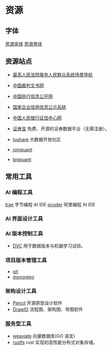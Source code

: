 # 资源

## 字体

[思源宋体](https://github.com/adobe-fonts/source-han-serif)
[思源黑体](https://github.com/adobe-fonts/source-han-sans)

## 资源站点

- [最高人民法院服务人民群众系统场景导航](https://cjdh.court.gov.cn/index.html)
- [中国裁判文书网](https://wenshu.court.gov.cn/)
- [中国执行信息公开网](https://cjdh.court.gov.cn/performInformation.html)
- [国家企业信用信息公示系统]()
- [中国人民银行征信中心网]()

- [证券宝](https://www.baostock.com) 免费、开源的证券数据平台（无需注册）。
- [tushare](https://www.tushare.pro) 大数据开放社区
- [joinquant](https://www.joinquant.com)
- [bigquant](https://www.bigquant.com)


## 常用工具

### AI 编程工具

[trae](https://www.trae.ai) 字节编程 AI IDE
[qcoder](https://qoder.com) 阿里编程 AI IDE

### AI 界面设计工具

### AI 版本控制工具

- [DVC](https://github.com/iterative/dvc) 用于数据版本与机器学习试验。

### 项目版本管理工具

- [git]()
- [monorepo]()

### 架构设计工具

- [Pencil](https://github.com/evolus/pencil) 开源原型设计软件
- [DrawIO](https://github.com/jgraph/drawio-desktop) 流程图、架构图、导图软件

### 服务型工具

- [weaviate](https://github.com/weaviate/weaviate) 向量数据库(GO 语言)
- [rustfs](https://github.com/rustfs/rustfs) rust 实现的高性能分布式对象存储。
